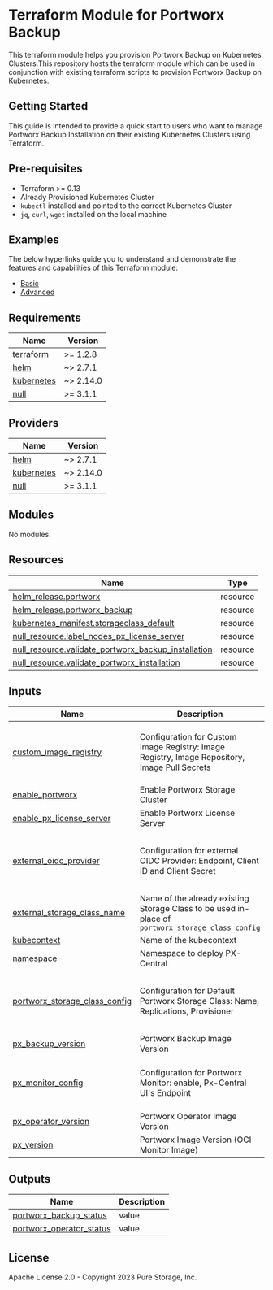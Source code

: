 # Terraform Module for Portworx Backup

This terraform module helps you provision Portworx Backup on Kubernetes Clusters.This repository hosts the terraform module which can be used in conjunction with existing terraform scripts to provision Portworx Backup on Kubernetes.
## Getting Started

This guide is intended to provide a quick start to users who want to manage Portworx Backup Installation on their existing Kubernetes Clusters using Terraform.

## Pre-requisites

- Terraform >= 0.13
- Already Provisioned Kubernetes Cluster
- `kubectl` installed and pointed to the correct Kubernetes Cluster
- `jq`, `curl`, `wget` installed on the local machine
## Examples

The below hyperlinks guide you to understand and demonstrate the features and capabilities of this Terraform module:

- [Basic](https://github.com/portworx/terraform-px-backup/tree/main/examples/basic)
- [Advanced](https://github.com/portworx/terraform-px-backup/tree/main/examples/advanced)


## Requirements

| Name                                                                        | Version   |
| --------------------------------------------------------------------------- | --------- |
| <a name="requirement_terraform"></a> [terraform](#requirement_terraform)    | >= 1.2.8  |
| <a name="requirement_helm"></a> [helm](#requirement_helm)                   | ~> 2.7.1  |
| <a name="requirement_kubernetes"></a> [kubernetes](#requirement_kubernetes) | ~> 2.14.0 |
| <a name="requirement_null"></a> [null](#requirement_null)                   | >= 3.1.1  |

## Providers

| Name                                                                  | Version   |
| --------------------------------------------------------------------- | --------- |
| <a name="provider_helm"></a> [helm](#provider_helm)                   | ~> 2.7.1  |
| <a name="provider_kubernetes"></a> [kubernetes](#provider_kubernetes) | ~> 2.14.0 |
| <a name="provider_null"></a> [null](#provider_null)                   | >= 3.1.1  |

## Modules

No modules.

## Resources

| Name                                                                                                                                         | Type     |
| -------------------------------------------------------------------------------------------------------------------------------------------- | -------- |
| [helm_release.portworx](https://registry.terraform.io/providers/hashicorp/helm/latest/docs/resources/release)                                | resource |
| [helm_release.portworx_backup](https://registry.terraform.io/providers/hashicorp/helm/latest/docs/resources/release)                         | resource |
| [kubernetes_manifest.storageclass_default](https://registry.terraform.io/providers/hashicorp/kubernetes/latest/docs/resources/manifest)      | resource |
| [null_resource.label_nodes_px_license_server](https://registry.terraform.io/providers/hashicorp/null/latest/docs/resources/resource)         | resource |
| [null_resource.validate_portworx_backup_installation](https://registry.terraform.io/providers/hashicorp/null/latest/docs/resources/resource) | resource |
| [null_resource.validate_portworx_installation](https://registry.terraform.io/providers/hashicorp/null/latest/docs/resources/resource)        | resource |

## Inputs

| Name                                                                                                                     | Description                                                                                       | Type                                                                                                                       | Default                                                                 | Required |
| ------------------------------------------------------------------------------------------------------------------------ | ------------------------------------------------------------------------------------------------- | -------------------------------------------------------------------------------------------------------------------------- | ----------------------------------------------------------------------- | :------: |
| <a name="input_custom_image_registry"></a> [custom_image_registry](#input_custom_image_registry)                         | Configuration for Custom Image Registry: Image Registry, Image Repository, Image Pull Secrets     | <pre>object({<br> image_registry = string<br> image_repository = string<br> image_pull_secrets = list(string)<br> })</pre> | `null`                                                                  |    no    |
| <a name="input_enable_portworx"></a> [enable_portworx](#input_enable_portworx)                                           | Enable Portworx Storage Cluster                                                                   | `bool`                                                                                                                     | `true`                                                                  |    no    |
| <a name="input_enable_px_license_server"></a> [enable_px_license_server](#input_enable_px_license_server)                | Enable Portworx License Server                                                                    | `bool`                                                                                                                     | `false`                                                                 |    no    |
| <a name="input_external_oidc_provider"></a> [external_oidc_provider](#input_external_oidc_provider)                      | Configuration for external OIDC Provider: Endpoint, Client ID and Client Secret                   | <pre>object({<br> endpoint = string<br> client_id = string<br> client_secret = string<br> })</pre>                         | `null`                                                                  |    no    |
| <a name="input_external_storage_class_name"></a> [external_storage_class_name](#input_external_storage_class_name)       | Name of the already existing Storage Class to be used in-place of `portworx_storage_class_config` | `string`                                                                                                                   | `""`                                                                    |    no    |
| <a name="input_kubecontext"></a> [kubecontext](#input_kubecontext)                                                       | Name of the kubecontext                                                                           | `string`                                                                                                                   | n/a                                                                     |   yes    |
| <a name="input_namespace"></a> [namespace](#input_namespace)                                                             | Namespace to deploy PX-Central                                                                    | `string`                                                                                                                   | `"central"`                                                             |    no    |
| <a name="input_portworx_storage_class_config"></a> [portworx_storage_class_config](#input_portworx_storage_class_config) | Configuration for Default Portworx Storage Class: Name, Replications, Provisioner                 | <pre>object({<br> name = string<br> replication = number<br> provisioner = string<br> })</pre>                             | `null`                                                                  |    no    |
| <a name="input_px_backup_version"></a> [px_backup_version](#input_px_backup_version)                                     | Portworx Backup Image Version                                                                     | `string`                                                                                                                   | `"2.3.1"`                                                               |    no    |
| <a name="input_px_monitor_config"></a> [px_monitor_config](#input_px_monitor_config)                                     | Configuration for Portworx Monitor: enable, Px-Central UI's Endpoint                              | <pre>object({<br> enable = bool<br> px_central_ui_endpoint = string<br> })</pre>                                           | <pre>{<br> "enable": false,<br> "px_central_ui_endpoint": ""<br>}</pre> |    no    |
| <a name="input_px_operator_version"></a> [px_operator_version](#input_px_operator_version)                               | Portworx Operator Image Version                                                                   | `string`                                                                                                                   | `"1.10.0"`                                                              |    no    |
| <a name="input_px_version"></a> [px_version](#input_px_version)                                                          | Portworx Image Version (OCI Monitor Image)                                                        | `string`                                                                                                                   | `"2.12.0"`                                                              |    no    |

## Outputs

| Name                                                                                                        | Description |
| ----------------------------------------------------------------------------------------------------------- | ----------- |
| <a name="output_portworx_backup_status"></a> [portworx_backup_status](#output_portworx_backup_status)       | value       |
| <a name="output_portworx_operator_status"></a> [portworx_operator_status](#output_portworx_operator_status) | value       |

## License

Apache License 2.0 - Copyright 2023 Pure Storage, Inc.
